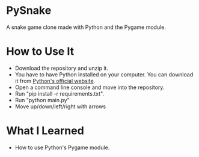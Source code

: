 # PySnake

A snake game clone made with Python and the Pygame module.

# How to Use It

- Download the repository and unzip it.
- You have to have Python installed on your computer. You can download it from [Python's official website](https://www.python.org/).
- Open a command line console and move into the repository.
- Run "pip install -r requirements.txt".
- Run "python main.py"
- Move up/down/left/right with arrows

# What I Learned

- How to use Python's Pygame module.
